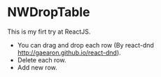 # NWDropTable

This is my firt try at ReactJS.

  - You can drag and drop each row (By react-dnd http://gaearon.github.io/react-dnd).
  - Delete each row.
  - Add new row.
